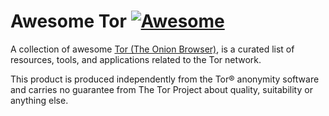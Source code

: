 # Awesome Tor [![Awesome](https://awesome.re/badge.svg)](https://awesome.re)
A collection of awesome [Tor (The Onion Browser)](https://www.torproject.org/ ), is a curated list of resources, tools, and applications related to the Tor network.



This product is produced independently from the Tor® anonymity software and carries no guarantee from The Tor Project about quality, suitability or anything else.
